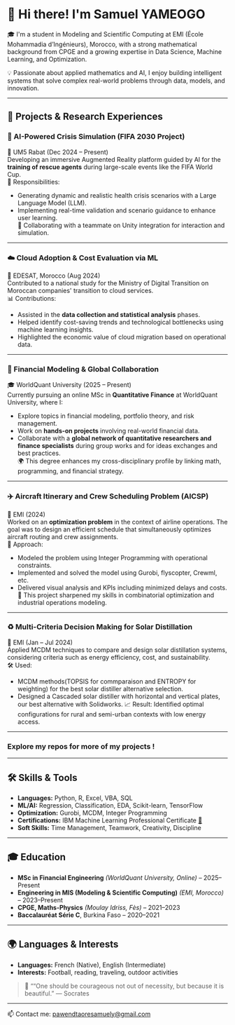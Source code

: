 # 👋 Hi there! I'm Samuel YAMEOGO

🎓 I'm a student in Modeling and Scientific Computing at EMI (École Mohammadia d’Ingénieurs), Morocco, with a strong mathematical background from CPGE and a growing expertise in Data Science, Machine Learning, and Optimization.

💡 Passionate about applied mathematics and AI, I enjoy building intelligent systems that solve complex real-world problems through data, models, and innovation.

---

## 🚀 Projects & Research Experiences

### 🧠 AI-Powered Crisis Simulation (FIFA 2030 Project)
📍 UM5 Rabat (Dec 2024 – Present)  
Developing an immersive Augmented Reality platform guided by AI for the **training of rescue agents** during large-scale events like the FIFA World Cup.  
🎯 Responsibilities:  
- Generating dynamic and realistic health crisis scenarios with a Large Language Model (LLM).  
- Implementing real-time validation and scenario guidance to enhance user learning.  
🤝 Collaborating with a teammate on Unity integration for interaction and simulation.

---

### ☁️ Cloud Adoption & Cost Evaluation via ML
📍 EDESAT, Morocco (Aug 2024)  
Contributed to a national study for the Ministry of Digital Transition on Moroccan companies' transition to cloud services.  
📊 Contributions:  
- Assisted in the **data collection and statistical analysis** phases.  
- Helped identify cost-saving trends and technological bottlenecks using machine learning insights.  
- Highlighted the economic value of cloud migration based on operational data.

---

### 💼 Financial Modeling & Global Collaboration
🎓 WorldQuant University (2025 – Present)  
Currently pursuing an online MSc in **Quantitative Finance** at WorldQuant University, where I:  
- Explore topics in financial modeling, portfolio theory, and risk management.  
- Work on **hands-on projects** involving real-world financial data.  
- Collaborate with a **global network of quantitative researchers and finance specialists** during group works and for ideas exchanges and best practices.  
🌍 This degree enhances my cross-disciplinary profile by linking math, programming, and financial strategy.

---

### ✈️ Aircraft Itinerary and Crew Scheduling Problem (AICSP)
📍 EMI (2024)  
Worked on an **optimization problem** in the context of airline operations. The goal was to design an efficient schedule that simultaneously optimizes aircraft routing and crew assignments.  
🔧 Approach:  
- Modeled the problem using Integer Programming with operational constraints.  
- Implemented and solved the model using Gurobi, flyscopter, Crewml, etc.  
- Delivered visual analysis and KPIs including minimized delays and costs.  
🧠 This project sharpened my skills in combinatorial optimization and industrial operations modeling.

---

### ♻️ Multi-Criteria Decision Making for Solar Distillation
📍 EMI (Jan – Jul 2024)  
Applied MCDM techniques to compare and design solar distillation systems, considering criteria such as energy efficiency, cost, and sustainability.  
🛠️ Used:  
- MCDM methods(TOPSIS for commparaison and ENTROPY for weighting) for the best solar distiller alternative selection.
- Designed a Cascaded solar distiller with horizontal and vertical plates, our best alternative with Solidworks.
📈 Result: Identified optimal configurations for rural and semi-urban contexts with low energy access.

---

### Explore my repos for more of my projects !

---

## 🛠️ Skills & Tools

- **Languages:** Python, R, Excel, VBA, SQL  
- **ML/AI:** Regression, Classification, EDA, Scikit-learn, TensorFlow  
- **Optimization:** Gurobi, MCDM, Integer Programming  
- **Certifications:** IBM Machine Learning Professional Certificate [📜](https://coursera.org/verify/KGP0GSFFWT5K)  
- **Soft Skills:** Time Management, Teamwork, Creativity, Discipline

---

## 🎓 Education

- **MSc in Financial Engineering** *(WorldQuant University, Online)* – 2025–Present  
- **Engineering in MIS (Modeling & Scientific Computing)** *(EMI, Morocco)* – 2023–Present  
- **CPGE, Maths-Physics** *(Moulay Idriss, Fès)* – 2021–2023  
- **Baccalauréat Série C**, Burkina Faso – 2020–2021  

---

## 🌍 Languages & Interests

- **Languages:** French (Native), English (Intermediate)  
- **Interests:** Football, reading, traveling, outdoor activities

> 💬 ““One should be courageous not out of necessity, but because it is beautiful.” — Socrates

---

📫 Contact me: [pawendtaoresamuely@gmail.com](mailto:pawendtaoresamuely@gmail.com)
